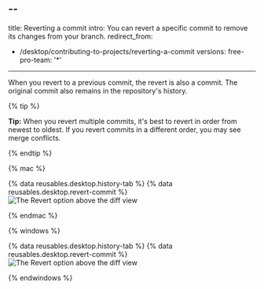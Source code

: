 --
-
title: Reverting a commit
intro: You can revert a specific commit to remove its changes from your branch.
redirect_from:
  - /desktop/contributing-to-projects/reverting-a-commit
versions:
  free-pro-team: '*'
---

When you revert to a previous commit, the revert is also a commit. The original commit also remains in the repository's history.

{% tip %}

**Tip:** When you revert multiple commits, it's best to revert in order from newest to oldest. If you revert commits in a different order, you may see merge conflicts.

{% endtip %}

{% mac %}

{% data reusables.desktop.history-tab %}
{% data reusables.desktop.revert-commit %}
  ![The Revert option above the diff view](/assets/images/help/desktop/commit-revert-mac.png)

{% endmac %}

{% windows %}

{% data reusables.desktop.history-tab %}
{% data reusables.desktop.revert-commit %}
  ![The Revert option above the diff view](/assets/images/help/desktop/commit-revert-win.png)

{% endwindows %}
